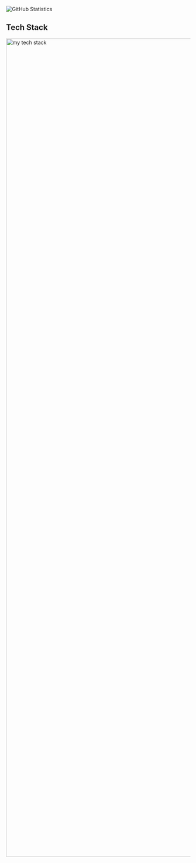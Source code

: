 ![GitHub Statistics](https://github-readme-stats.vercel.app/api?username=emre-tarhan&show_icons=true&count_private=true&hide=prs&theme=radical)

## Tech Stack
<img width="2230" alt="my tech stack" src="https://github.com/emre-tarhan/emre-tarhan/assets/106887102/ac4c49d8-349d-4552-a419-5540afeea30a">

